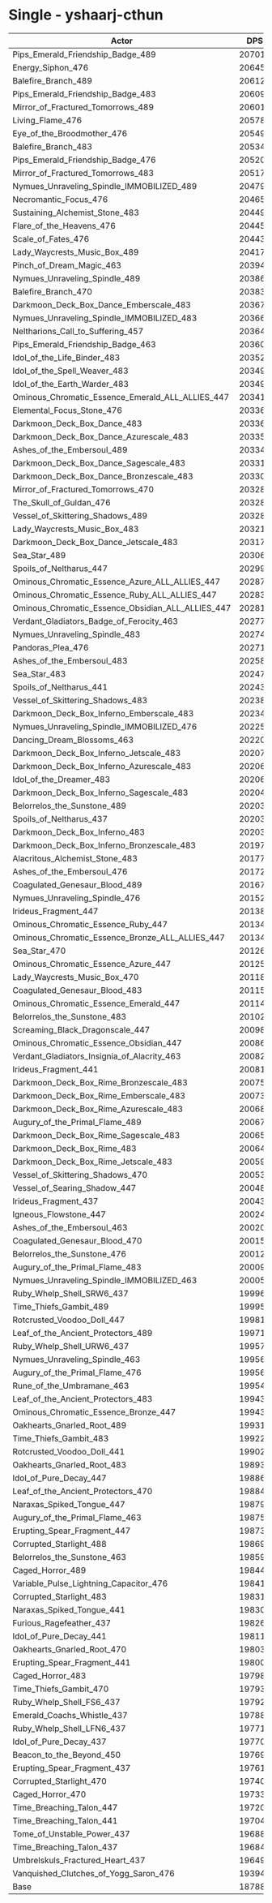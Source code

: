 # Single - yshaarj-cthun
| Actor | DPS | Increase |
|---|:---:|:---:|
|Pips_Emerald_Friendship_Badge_489|207016|10.18%|
|Energy_Siphon_476|206450|9.88%|
|Balefire_Branch_489|206123|9.71%|
|Pips_Emerald_Friendship_Badge_483|206094|9.69%|
|Mirror_of_Fractured_Tomorrows_489|206016|9.65%|
|Living_Flame_476|205789|9.53%|
|Eye_of_the_Broodmother_476|205492|9.37%|
|Balefire_Branch_483|205344|9.29%|
|Pips_Emerald_Friendship_Badge_476|205203|9.22%|
|Mirror_of_Fractured_Tomorrows_483|205176|9.20%|
|Nymues_Unraveling_Spindle_IMMOBILIZED_489|204799|9.00%|
|Necromantic_Focus_476|204659|8.93%|
|Sustaining_Alchemist_Stone_483|204493|8.84%|
|Flare_of_the_Heavens_476|204456|8.82%|
|Scale_of_Fates_476|204434|8.81%|
|Lady_Waycrests_Music_Box_489|204178|8.67%|
|Pinch_of_Dream_Magic_463|203942|8.55%|
|Nymues_Unraveling_Spindle_489|203860|8.50%|
|Balefire_Branch_470|203833|8.49%|
|Darkmoon_Deck_Box_Dance_Emberscale_483|203679|8.40%|
|Nymues_Unraveling_Spindle_IMMOBILIZED_483|203667|8.40%|
|Neltharions_Call_to_Suffering_457|203643|8.39%|
|Pips_Emerald_Friendship_Badge_463|203605|8.37%|
|Idol_of_the_Life_Binder_483|203523|8.32%|
|Idol_of_the_Spell_Weaver_483|203499|8.31%|
|Idol_of_the_Earth_Warder_483|203498|8.31%|
|Ominous_Chromatic_Essence_Emerald_ALL_ALLIES_447|203413|8.26%|
|Elemental_Focus_Stone_476|203364|8.24%|
|Darkmoon_Deck_Box_Dance_483|203360|8.24%|
|Darkmoon_Deck_Box_Dance_Azurescale_483|203358|8.23%|
|Ashes_of_the_Embersoul_489|203343|8.23%|
|Darkmoon_Deck_Box_Dance_Sagescale_483|203316|8.21%|
|Darkmoon_Deck_Box_Dance_Bronzescale_483|203308|8.21%|
|Mirror_of_Fractured_Tomorrows_470|203289|8.20%|
|The_Skull_of_Guldan_476|203286|8.20%|
|Vessel_of_Skittering_Shadows_489|203284|8.19%|
|Lady_Waycrests_Music_Box_483|203214|8.16%|
|Darkmoon_Deck_Box_Dance_Jetscale_483|203170|8.13%|
|Sea_Star_489|203069|8.08%|
|Spoils_of_Neltharus_447|202991|8.04%|
|Ominous_Chromatic_Essence_Azure_ALL_ALLIES_447|202876|7.98%|
|Ominous_Chromatic_Essence_Ruby_ALL_ALLIES_447|202837|7.96%|
|Ominous_Chromatic_Essence_Obsidian_ALL_ALLIES_447|202817|7.95%|
|Verdant_Gladiators_Badge_of_Ferocity_463|202775|7.92%|
|Nymues_Unraveling_Spindle_483|202741|7.91%|
|Pandoras_Plea_476|202711|7.89%|
|Ashes_of_the_Embersoul_483|202580|7.82%|
|Sea_Star_483|202478|7.77%|
|Spoils_of_Neltharus_441|202436|7.74%|
|Vessel_of_Skittering_Shadows_483|202384|7.72%|
|Darkmoon_Deck_Box_Inferno_Emberscale_483|202345|7.69%|
|Nymues_Unraveling_Spindle_IMMOBILIZED_476|202254|7.65%|
|Dancing_Dream_Blossoms_463|202207|7.62%|
|Darkmoon_Deck_Box_Inferno_Jetscale_483|202073|7.55%|
|Darkmoon_Deck_Box_Inferno_Azurescale_483|202067|7.55%|
|Idol_of_the_Dreamer_483|202066|7.55%|
|Darkmoon_Deck_Box_Inferno_Sagescale_483|202048|7.54%|
|Belorrelos_the_Sunstone_489|202036|7.53%|
|Spoils_of_Neltharus_437|202033|7.53%|
|Darkmoon_Deck_Box_Inferno_483|202031|7.53%|
|Darkmoon_Deck_Box_Inferno_Bronzescale_483|201975|7.50%|
|Alacritous_Alchemist_Stone_483|201772|7.39%|
|Ashes_of_the_Embersoul_476|201721|7.36%|
|Coagulated_Genesaur_Blood_489|201679|7.34%|
|Nymues_Unraveling_Spindle_476|201523|7.26%|
|Irideus_Fragment_447|201389|7.19%|
|Ominous_Chromatic_Essence_Ruby_447|201347|7.16%|
|Ominous_Chromatic_Essence_Bronze_ALL_ALLIES_447|201342|7.16%|
|Sea_Star_470|201264|7.12%|
|Ominous_Chromatic_Essence_Azure_447|201254|7.11%|
|Lady_Waycrests_Music_Box_470|201189|7.08%|
|Coagulated_Genesaur_Blood_483|201150|7.06%|
|Ominous_Chromatic_Essence_Emerald_447|201140|7.05%|
|Belorrelos_the_Sunstone_483|201029|6.99%|
|Screaming_Black_Dragonscale_447|200982|6.97%|
|Ominous_Chromatic_Essence_Obsidian_447|200862|6.91%|
|Verdant_Gladiators_Insignia_of_Alacrity_463|200821|6.88%|
|Irideus_Fragment_441|200810|6.88%|
|Darkmoon_Deck_Box_Rime_Bronzescale_483|200756|6.85%|
|Darkmoon_Deck_Box_Rime_Emberscale_483|200735|6.84%|
|Darkmoon_Deck_Box_Rime_Azurescale_483|200683|6.81%|
|Augury_of_the_Primal_Flame_489|200674|6.81%|
|Darkmoon_Deck_Box_Rime_Sagescale_483|200655|6.80%|
|Darkmoon_Deck_Box_Rime_483|200640|6.79%|
|Darkmoon_Deck_Box_Rime_Jetscale_483|200592|6.76%|
|Vessel_of_Skittering_Shadows_470|200537|6.73%|
|Vessel_of_Searing_Shadow_447|200480|6.70%|
|Irideus_Fragment_437|200431|6.68%|
|Igneous_Flowstone_447|200242|6.58%|
|Ashes_of_the_Embersoul_463|200208|6.56%|
|Coagulated_Genesaur_Blood_470|200155|6.53%|
|Belorrelos_the_Sunstone_476|200128|6.51%|
|Augury_of_the_Primal_Flame_483|200097|6.50%|
|Nymues_Unraveling_Spindle_IMMOBILIZED_463|200053|6.48%|
|Ruby_Whelp_Shell_SRW6_437|199966|6.43%|
|Time_Thiefs_Gambit_489|199959|6.43%|
|Rotcrusted_Voodoo_Doll_447|199818|6.35%|
|Leaf_of_the_Ancient_Protectors_489|199717|6.30%|
|Ruby_Whelp_Shell_URW6_437|199572|6.22%|
|Nymues_Unraveling_Spindle_463|199565|6.22%|
|Augury_of_the_Primal_Flame_476|199565|6.22%|
|Rune_of_the_Umbramane_463|199544|6.20%|
|Leaf_of_the_Ancient_Protectors_483|199438|6.15%|
|Ominous_Chromatic_Essence_Bronze_447|199430|6.14%|
|Oakhearts_Gnarled_Root_489|199318|6.08%|
|Time_Thiefs_Gambit_483|199221|6.03%|
|Rotcrusted_Voodoo_Doll_441|199028|5.93%|
|Oakhearts_Gnarled_Root_483|198934|5.88%|
|Idol_of_Pure_Decay_447|198868|5.84%|
|Leaf_of_the_Ancient_Protectors_470|198848|5.83%|
|Naraxas_Spiked_Tongue_447|198794|5.81%|
|Augury_of_the_Primal_Flame_463|198756|5.78%|
|Erupting_Spear_Fragment_447|198736|5.77%|
|Corrupted_Starlight_488|198690|5.75%|
|Belorrelos_the_Sunstone_463|198599|5.70%|
|Caged_Horror_489|198440|5.62%|
|Variable_Pulse_Lightning_Capacitor_476|198417|5.60%|
|Corrupted_Starlight_483|198318|5.55%|
|Naraxas_Spiked_Tongue_441|198304|5.54%|
|Furious_Ragefeather_437|198264|5.52%|
|Idol_of_Pure_Decay_441|198112|5.44%|
|Oakhearts_Gnarled_Root_470|198030|5.40%|
|Erupting_Spear_Fragment_441|198004|5.38%|
|Caged_Horror_483|197980|5.37%|
|Time_Thiefs_Gambit_470|197939|5.35%|
|Ruby_Whelp_Shell_FS6_437|197923|5.34%|
|Emerald_Coachs_Whistle_437|197882|5.32%|
|Ruby_Whelp_Shell_LFN6_437|197718|5.23%|
|Idol_of_Pure_Decay_437|197706|5.23%|
|Beacon_to_the_Beyond_450|197695|5.22%|
|Erupting_Spear_Fragment_437|197612|5.18%|
|Corrupted_Starlight_470|197406|5.07%|
|Caged_Horror_470|197333|5.03%|
|Time_Breaching_Talon_447|197205|4.96%|
|Time_Breaching_Talon_441|197040|4.87%|
|Tome_of_Unstable_Power_437|196887|4.79%|
|Time_Breaching_Talon_437|196840|4.76%|
|Umbrelskuls_Fractured_Heart_437|196492|4.58%|
|Vanquished_Clutches_of_Yogg_Saron_476|193941|3.22%|
|Base|187887|0.00%|
